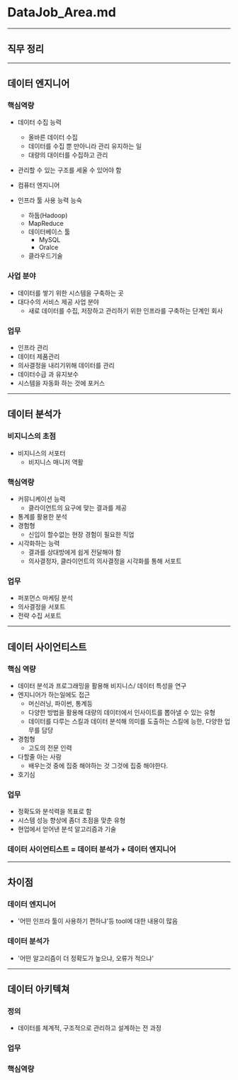 # DataJob_Area.md 
---

## 직무 정리

---

## 데이터 엔지니어

### 핵심역량 
- 데이터 수집 능력
	- 올바른 데이터 수집
	- 데이터를 수집 뿐 만아니라 관리 유지하는 일
	- 대량의 대이터를 수집하고 관리 

- 관리할 수 있는 구조를 세울 수 있어야 함
- 컴퓨터 엔지니어
- 인프라 툴 사용 능력 능숙
	- 하둡(Hadoop)
	- MapReduce
	- 데이터베이스 툴 
		- MySQL
		- Oralce
	- 클라우드기술

### 사업 분야
- 데이터를 쌓기 위한 시스템을 구축하는 곳 
- 대다수의 서비스 제공 사업 분야
	- 새로 데이터를 수집, 저장하고 관리하기 위한 인프라를 구축하는 단계인 회사 

### 업무
- 인프라 관리 
- 데이터 제품관리
- 의사결정을 내리기위해 데이터를 관리
- 데이터수급 과 유지보수
- 시스템을 자동화 하는 것에 포커스


---

## 데이터 분석가

### 비지니스의 초점 
- 비지니스의 서포터
	- 비지니스 매니저 역활

### 핵심역량
- 커뮤니케이션 능력
	- 클라이언트의 요구에 맞는 결과를 제공
- 통계를 활용한 분석 
- 경험형 
	- 신입이 할수없는 현장 경험이 필요한 직업
- 시각화하는 능력
	- 결과를 상대방에게 쉽게 전달해야 함
	- 의사결정자, 클라이언트의 의사결정을 시각화를 통해 서포트  

### 업무
- 퍼포먼스 마케팅 분석
- 의사결정을 서포트  
- 전략 수집 서포트 

---

## 데이터 사이언티스트

### 핵심 역량
- 데이터 분석과 프로그래밍을 활용해 비지니스/ 데이터 특성을 연구 
- 엔지니어가 하는일에도 접근 
	- 머신러닝, 파이썬, 통계등
	- 다양한 방법을 활용해 대량의 데이터에서 인사이트를 뽑아낼 수 있는 유형
	- 데이터를 다루는 스킬과 데이터 분석해 의미를 도출하는 스킬에 능한, 다양한 업무를 담당 
- 경험형
	- 고도의 전문 인력 
- 다할줄 아는 사람 
	- 배우는것 중에 집중 해야하는 것 그것에 집중 해야한다. 
- 호기심

### 업무
- 정확도와 분석력을 목표로 함
- 시스템 성능 향상에 좀더 초점을 맞춘 유형
- 현업에서 얻어낸 분석 알고리즘과 기술

### 데이터 사이언티스트 = 데이터 분석가 + 데이터 엔지니어

---
## 차이점

### 데이터 엔지니어
- '어떤 인프라 툴이 사용하기 편하냐'등 tool에 대한 내용이 많음

### 데이터 분석가 
- '어떤 알고리즘이 더 정확도가 높으냐, 오류가 적으냐'

---

## 데이터 아키텍쳐

### 정의
- 데이터를 체계적, 구조적으로 관리하고 설계하는 전 과정 

### 업무

### 핵심역량

